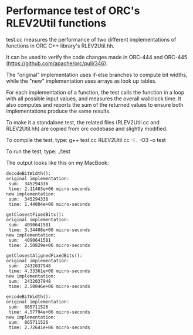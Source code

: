 Performance test of ORC's RLEV2Util functions
============================================

test.cc measures the performance of two different implementations of functions in ORC C++ library's RLEV2Util.hh.

It can be used to verify the code changes made in ORC-444 and ORC-445 (https://github.com/apache/orc/pull/346).

The "original" implementation uses if-else branches to compute bit widths, while the "new" implementation uses
arrays as look up tables.

For each implementation of a function, the test calls the function in a loop with all possible input values,
and measures the overall wallclock time. It also computes and reports the sum of the returned values to ensure both
implementations produce the same results.

To make it a standalone test, the related files (RLEV2Util.cc and RLEV2Util.hh) are copied from orc codebase and slightly modified.

To compile the test, type:
    g++ test.cc RLEV2Util.cc -I . -O3 -o test

To run the test, type: 
    ./test

The output looks like this on my MacBook:

````
decodeBitWidth(): 
original implementation:
 sum:  345294336
 time: 2.11403e+06 micro-seconds
new implementation:
 sum:  345294336
 time: 1.44804e+06 micro-seconds

getClosestFixedBits():
original implementation:
 sum:  4090641581
 time: 3.34408e+06 micro-seconds
new implementation:
 sum:  4090641581
 time: 2.50829e+06 micro-seconds

getClosestAlignedFixedBits():
original implementation:
 sum:  2432037948
 time: 4.33361e+06 micro-seconds
new implementation:
 sum:  2432037948
 time: 2.50046e+06 micro-seconds

encodeBitWidth():
original implementation:
 sum:  865711526
 time: 4.57794e+06 micro-seconds
new implementation:
 sum:  865711526
 time: 2.72641e+06 micro-seconds
````

